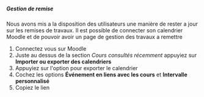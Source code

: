 ##### Gestion de remise

Nous avons mis a la disposition des utilisateurs une manière de rester a jour sur les remises de travaux. Il est possible de connecter son calendrier Moodle et de pouvoir avoir un page de gestion des travaux a remettre

1. Connectez vous sur Moodle
2. Juste au dessus de la section _Cours consultés récemment_ appuyiez sur __Importer ou exporter des calendriers__
3. Appuyiez sur l'option pour exporter le calendrier
4. Cochez les options __Événement en liens avec les cours__ et __Intervalle personnalisé__
5. Copiez le lien
